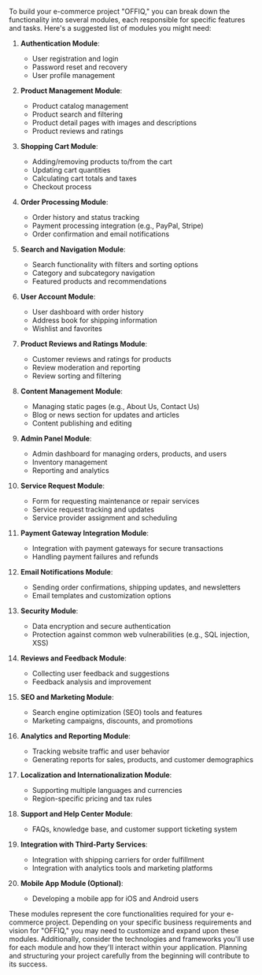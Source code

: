 To build your e-commerce project "OFFIQ," you can break down the functionality into several modules, each responsible for specific features and tasks. Here's a suggested list of modules you might need:

1. **Authentication Module**:
   - User registration and login
   - Password reset and recovery
   - User profile management

2. **Product Management Module**:
   - Product catalog management
   - Product search and filtering
   - Product detail pages with images and descriptions
   - Product reviews and ratings

3. **Shopping Cart Module**:
   - Adding/removing products to/from the cart
   - Updating cart quantities
   - Calculating cart totals and taxes
   - Checkout process

4. **Order Processing Module**:
   - Order history and status tracking
   - Payment processing integration (e.g., PayPal, Stripe)
   - Order confirmation and email notifications

5. **Search and Navigation Module**:
   - Search functionality with filters and sorting options
   - Category and subcategory navigation
   - Featured products and recommendations

6. **User Account Module**:
   - User dashboard with order history
   - Address book for shipping information
   - Wishlist and favorites

7. **Product Reviews and Ratings Module**:
   - Customer reviews and ratings for products
   - Review moderation and reporting
   - Review sorting and filtering

8. **Content Management Module**:
   - Managing static pages (e.g., About Us, Contact Us)
   - Blog or news section for updates and articles
   - Content publishing and editing

9. **Admin Panel Module**:
   - Admin dashboard for managing orders, products, and users
   - Inventory management
   - Reporting and analytics

10. **Service Request Module**:
    - Form for requesting maintenance or repair services
    - Service request tracking and updates
    - Service provider assignment and scheduling

11. **Payment Gateway Integration Module**:
    - Integration with payment gateways for secure transactions
    - Handling payment failures and refunds

12. **Email Notifications Module**:
    - Sending order confirmations, shipping updates, and newsletters
    - Email templates and customization options

13. **Security Module**:
    - Data encryption and secure authentication
    - Protection against common web vulnerabilities (e.g., SQL injection, XSS)

14. **Reviews and Feedback Module**:
    - Collecting user feedback and suggestions
    - Feedback analysis and improvement

15. **SEO and Marketing Module**:
    - Search engine optimization (SEO) tools and features
    - Marketing campaigns, discounts, and promotions

16. **Analytics and Reporting Module**:
    - Tracking website traffic and user behavior
    - Generating reports for sales, products, and customer demographics

17. **Localization and Internationalization Module**:
    - Supporting multiple languages and currencies
    - Region-specific pricing and tax rules

18. **Support and Help Center Module**:
    - FAQs, knowledge base, and customer support ticketing system

19. **Integration with Third-Party Services**:
    - Integration with shipping carriers for order fulfillment
    - Integration with analytics tools and marketing platforms

20. **Mobile App Module (Optional)**:
    - Developing a mobile app for iOS and Android users

These modules represent the core functionalities required for your e-commerce project. Depending on your specific business requirements and vision for "OFFIQ," you may need to customize and expand upon these modules. Additionally, consider the technologies and frameworks you'll use for each module and how they'll interact within your application. Planning and structuring your project carefully from the beginning will contribute to its success.